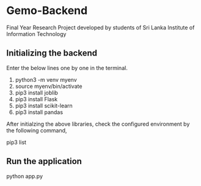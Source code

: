 # Gemo-Backend
Final Year Research Project developed by students of Sri Lanka Institute of Information Technology

## Initializing the backend
Enter the below lines one by one in the terminal.

1. python3 -m venv myenv 
2. source myenv/bin/activate
3. pip3 install joblib
4. pip3 install Flask
5. pip3 install scikit-learn
6. pip3 install pandas

After initialzing the above libraries, check the configured environment by the following command,

pip3 list

## Run the application

python app.py
